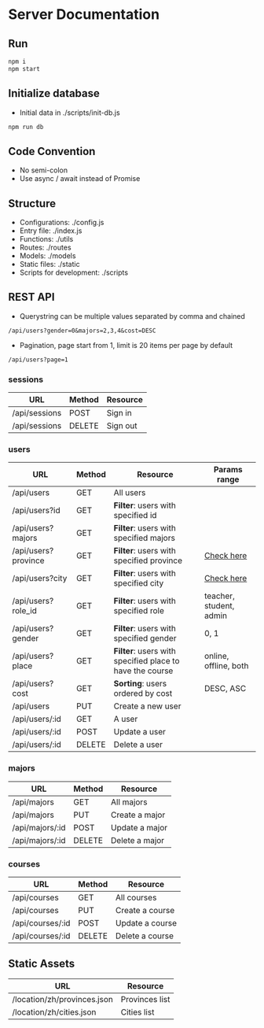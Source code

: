 # Server Documentation

## Run
```js
npm i
npm start
```

## Initialize database
* Initial data in ./scripts/init-db.js
```js
npm run db 
```

## Code Convention
* No semi-colon
* Use async / await instead of Promise

## Structure
* Configurations: ./config.js
* Entry file: ./index.js
* Functions: ./utils
* Routes: ./routes
* Models: ./models
* Static files: ./static
* Scripts for development: ./scripts

## REST API
* Querystring can be multiple values separated by comma and chained
```
/api/users?gender=0&majors=2,3,4&cost=DESC
```
* Pagination, page start from 1, limit is 20 items per page by default
```
/api/users?page=1
```

### sessions
| URL | Method | Resource |
| - | - | - |
| /api/sessions | POST | Sign in |
| /api/sessions | DELETE | Sign out |

### users
| URL | Method | Resource | Params range |
| - | - | - | - |
| /api/users | GET | All users | |
| /api/users?id | GET | **Filter**: users with specified id |  |
| /api/users?majors | GET | **Filter**: users with specified majors |  |
| /api/users?province | GET | **Filter**: users with specified province | [Check here](http://39.104.108.82:3001/location/zh/provinces.json) |
| /api/users?city | GET | **Filter**: users with specified city | [Check here](http://39.104.108.82:3001/location/zh/cities.json) |
| /api/users?role_id | GET | **Filter**: users with specified role | teacher, student, admin |
| /api/users?gender | GET | **Filter**: users with specified gender | 0, 1 |
| /api/users?place | GET | **Filter**: users with specified place to have the course | online, offline, both |
| /api/users?cost | GET | **Sorting**: users ordered by cost | DESC, ASC |
| /api/users | PUT | Create a new user |
| /api/users/:id | GET | A user |
| /api/users/:id | POST | Update a user |
| /api/users/:id | DELETE | Delete a user |


### majors
| URL | Method | Resource |
| - | - | - |
| /api/majors | GET | All majors |
| /api/majors | PUT | Create a major |
| /api/majors/:id | POST | Update a major |
| /api/majors/:id | DELETE | Delete a major |

### courses
| URL | Method | Resource |
| - | - | - |
| /api/courses | GET | All courses |
| /api/courses | PUT | Create a course |
| /api/courses/:id | POST | Update a course |
| /api/courses/:id | DELETE | Delete a course |

## Static Assets
| URL | Resource |
| - | - |
| /location/zh/provinces.json | Provinces list |
| /location/zh/cities.json | Cities list |

